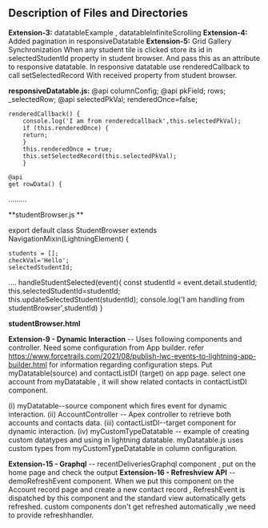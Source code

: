 ## Description of Files and Directories

**Extension-3:** datatableExample , datatableInfiniteScrolling
**Extension-4:** Added pagination in responsiveDatatable
**Extension-5:** Grid Gallery Synchronization
When any student tile is clicked store its id in selectedStudentId property in student browser. And pass this as an attribute to responsive datatable. In responsive datatable use renderedCallback to call setSelectedRecord
With received property from student browser. 

**responsiveDatatable.js:**
@api columnConfig;
    @api pkField;
    rows;
    _selectedRow;
    @api selectedPkVal;
    renderedOnce=false;
       
    renderedCallback() {
        console.log('I am from renderedcallback',this.selectedPkVal);
        if (this.renderedOnce) {
        return;
        }
        this.renderedOnce = true;
        this.setSelectedRecord(this.selectedPkVal);
        }
       
    @api
    get rowData() {
………

**studentBrowser.js **

export default class StudentBrowser extends NavigationMixin(LightningElement) {
   
    students = [];
    checkVal='Hello';
    selectedStudentId;
….
handleStudentSelected(event){
        const studentId = event.detail.studentId;  
        this.selectedStudentId=studentId;  
        this.updateSelectedStudent(studentId);
        console.log('I am handling from studentBrowser',studentId)
    }
 
**studentBrowser.html**

<lightning-tab label="Grid">
            <div class="slds-scrollable scrollerSize" >
                <c-responsive-datatable pk-field="Id"  column-config={cols}
                    row-data={students.data}
                    onrowclick={handleRowClick}
                    onrowdblclick={handleRowDblClick} selected-pk-val={selectedStudentId}></c-responsive-datatable>
            </div>
        </lightning-tab>

**Extension-9 - Dynamic Interaction** -- Uses following components and controller. Need some configuration from App builder. refer https://www.forcetrails.com/2021/08/publish-lwc-events-to-lightning-app-builder.html   for information regarding configuration steps. Put myDatatable(source) and contactListDI (target) on app page. select one account from myDatatable , it will show related contacts in contactListDI component.

(i) myDatatable--source component which fires event for dynamic interaction. 
(ii) AccountController -- Apex controller to retrieve both accounts and contacts data. 
(iii) contactListDI--target component for dynamic interaction. 
(iv) myCustomTypeDatatable -- example of creating custom datatypes and using in lightning datatable. myDatatable.js uses custom types from  myCustomTypeDatatable  in column configuration.

**Extension-15 - Graphql** -- recentDeliveriesGraphql component , put on the home page and check the output
**Extension-16 - Refreshview API** -- demoRefreshEvent component. When we put this component on the Account record page and create a  new contact record , RefreshEvent is dispatched  by this component and the standard view automatically gets refreshed. custom components don't get refreshed automatically ,we need to provide refreshhandler.






